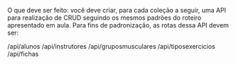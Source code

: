 O que deve ser feito: você deve criar, para cada coleção a seguir, uma API para realização de CRUD seguindo os
mesmos padrões do roteiro apresentado em aula. Para fins de padronização, as rotas dessa API devem ser:


/api/alunos
/api/instrutores
/api/gruposmusculares
/api/tiposexercicios
/api/fichas